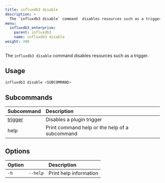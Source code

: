 ```yaml
---
title: influxdb3 disable
description: >
  The `influxdb3 disable` command  disables resources such as a trigger.
menu:
  influxdb3_enterprise:
    parent: influxdb3
    name: influxdb3 disable
weight: 300
---
```


The `influxdb3 disable` command disables resources such as a trigger.

## Usage

<!--pytest.mark.skip-->

```bash
influxdb3 disable <SUBCOMMAND>
```

## Subcommands

| Subcommand                                                                | Description                                    |
| :------------------------------------------------------------------------ | :--------------------------------------------- |
| [trigger](/influxdb3/enterprise/reference/cli/influxdb3/disable/trigger/) | Disables a plugin trigger                      |
| help                                                                      | Print command help or the help of a subcommand |

## Options

| Option |          | Description            |
| :----- | :------- | :--------------------- |
| `-h`   | `--help` | Print help information |
